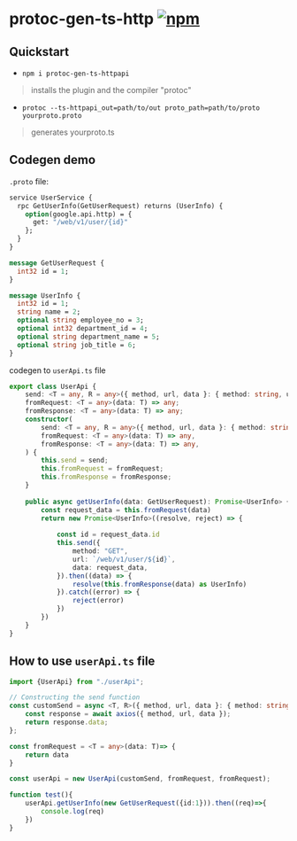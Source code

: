 # protoc-gen-ts-http [![npm](https://img.shields.io/npm/v/@protobuf-ts/plugin?x)](https://www.npmjs.com/package/protoc-gen-ts-httpapi)

## Quickstart

- `npm i protoc-gen-ts-httpapi`
> installs the plugin and the compiler "protoc"
- `protoc --ts-httpapi_out=path/to/out proto_path=path/to/proto yourproto.proto`
> generates yourproto.ts

## Codegen demo

`.proto` file:
```proto
service UserService {
  rpc GetUserInfo(GetUserRequest) returns (UserInfo) {
    option(google.api.http) = {
      get: "/web/v1/user/{id}"
    };
  }
}

message GetUserRequest {
  int32 id = 1;
}

message UserInfo {
  int32 id = 1;
  string name = 2;
  optional string employee_no = 3;
  optional int32 department_id = 4;
  optional string department_name = 5;
  optional string job_title = 6; 
}
```

codegen to `userApi.ts` file

```typescript
export class UserApi {
    send: <T = any, R = any>({ method, url, data }: { method: string, url: string, data: T }) => Promise<R>;
    fromRequest: <T = any>(data: T) => any;
    fromResponse: <T = any>(data: T) => any;
    constructor(
        send: <T = any, R = any>({ method, url, data }: { method: string, url: string, data: T }) => Promise<R>,
        fromRequest: <T = any>(data: T) => any,
        fromResponse: <T = any>(data: T) => any,
    ) {
        this.send = send;
        this.fromRequest = fromRequest;
        this.fromResponse = fromResponse;
    }
    
    public async getUserInfo(data: GetUserRequest): Promise<UserInfo> {
        const request_data = this.fromRequest(data)
        return new Promise<UserInfo>((resolve, reject) => {
            
            const id = request_data.id
            this.send({
                method: "GET",
                url: `/web/v1/user/${id}`,
                data: request_data,
            }).then((data) => {
                resolve(this.fromResponse(data) as UserInfo)
            }).catch((error) => {
                reject(error)
            })
        })
    }
}
```

## How to use `userApi.ts` file

```typescript
import {UserApi} from "./userApi";

// Constructing the send function
const customSend = async <T, R>({ method, url, data }: { method: string, url: string, data: T }): Promise<R> => {
    const response = await axios({ method, url, data });
    return response.data;
};

const fromRequest = <T = any>(data: T)=> {
    return data
}

const userApi = new UserApi(customSend, fromRequest, fromRequest);

function test(){
    userApi.getUserInfo(new GetUserRequest({id:1})).then((req)=>{
        console.log(req)
    })
}
```
